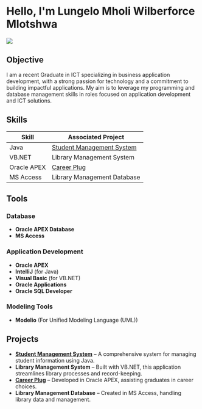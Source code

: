 # Hello, I'm Lungelo Mholi Wilberforce Mlotshwa
<a href="https://linkedin.com/in/lungelo-mlotshwa-11a316255"><img src="https://img.shields.io/badge/-LinkedIn-0072b1?&style=for-the-badge&logo=linkedin&logoColor=white" /></a>

## Objective
I am a recent Graduate in ICT specializing in business application development, with a strong passion for technology and a commitment to building impactful applications. My aim is to leverage my programming and database management skills in roles focused on application development and ICT solutions.

## Skills

| Skill             | Associated Project              |
|-------------------|---------------------------------|
| Java              |<a href="https://github.com/LungeloMh/Student-Management-System/tree/main">Student Management System</a>      |
| VB.NET            | Library Management System       |
| Oracle APEX       | <a href="https://github.com/LungeloMh/GradsHub/blob/main/README.md">Career Plug</a>       |
| MS Access         | Library Management Database     |

## Tools

### Database
- **Oracle APEX Database**
- **MS Access**

### Application Development
- **Oracle APEX**
- **IntelliJ** (for Java)
- **Visual Basic** (for VB.NET)
- **Oracle Applications**
- **Oracle SQL Developer**

### Modeling Tools
- **Modelio** (For Unified Modeling Language (UML))

## Projects
- **<a href="https://github.com/LungeloMh/Student-Management-System/tree/main">Student Management System</a>** – A comprehensive system for managing student information using Java.
- **Library Management System** – Built with VB.NET, this application streamlines library processes and record-keeping.
- **<a href="https://github.com/LungeloMh/GradsHub/blob/main/README.md">Career Plug</a>** – Developed in Oracle APEX, assisting graduates in career choices.
- **Library Management Database** – Created in MS Access, handling library data and management.
